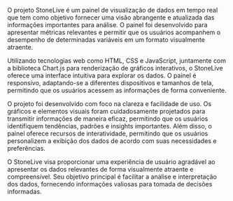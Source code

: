 O projeto StoneLive é um painel de visualização de dados em tempo real que tem como objetivo fornecer uma visão abrangente e atualizada das informações importantes para análise. O painel foi desenvolvido para apresentar métricas relevantes e permitir que os usuários acompanhem o desempenho de determinadas variáveis em um formato visualmente atraente.

Utilizando tecnologias web como HTML, CSS e JavaScript, juntamente com a biblioteca Chart.js para renderização de gráficos interativos, o StoneLive oferece uma interface intuitiva para explorar os dados. O painel é responsivo, adaptando-se a diferentes dispositivos e tamanhos de tela, permitindo que os usuários acessem as informações de forma conveniente.

O projeto foi desenvolvido com foco na clareza e facilidade de uso. Os gráficos e elementos visuais foram cuidadosamente projetados para transmitir informações de maneira eficaz, permitindo que os usuários identifiquem tendências, padrões e insights importantes. Além disso, o painel oferece recursos de interatividade, permitindo que os usuários personalizem a exibição dos dados de acordo com suas necessidades e preferências.

O StoneLive visa proporcionar uma experiência de usuário agradável ao apresentar os dados relevantes de forma visualmente atraente e compreensível. Seu objetivo principal é facilitar a análise e interpretação dos dados, fornecendo informações valiosas para tomada de decisões informadas.
